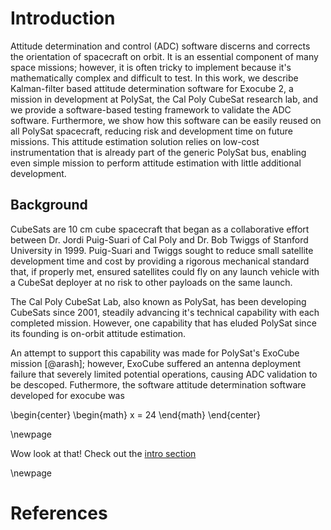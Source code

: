 
# Introduction

Attitude determination and control (ADC) software discerns and corrects the orientation of spacecraft on orbit. It is an essential component of many space missions; however, it is often tricky to implement because it's mathematically complex and difficult to test. In this work, we describe Kalman-filter based attitude determination software for Exocube 2, a mission in development at PolySat, the Cal Poly CubeSat research lab, and we provide a software-based testing framework to validate the ADC software. Furthermore, we show how this software can be easily reused on all PolySat spacecraft, reducing risk and development time on future missions. This attitude estimation solution relies on low-cost instrumentation that is already part of the generic PolySat bus, enabling even simple mission to perform attitude estimation with little additional development.

## Background

CubeSats are 10 cm cube spacecraft that began as a collaborative effort between Dr. Jordi Puig-Suari of Cal Poly and Dr. Bob Twiggs of Stanford University in 1999. Puig-Suari and Twiggs sought to reduce small satellite development time and cost by providing a rigorous mechanical standard that, if properly met, ensured satellites could fly on any launch vehicle with a CubeSat deployer at no risk to other payloads on the same launch.

The Cal Poly CubeSat Lab, also known as PolySat, has been developing CubeSats since 2001, steadily advancing it's technical capability with each completed mission. However, one capability that has eluded PolySat since its founding is on-orbit attitude estimation.

An attempt to support this capability was made for PolySat's ExoCube mission [@arash]; however, ExoCube suffered an antenna deployment failure that severely limited potential operations, causing ADC validation to be descoped. Futhermore, the software attitude determination software developed for exocube was 

\begin{center}
\begin{math}
   x = 24
\end{math}
\end{center}

\newpage

Wow look at that! Check out the [intro section](#introduction)

\newpage
# References
